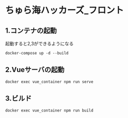 # ちゅら海ハッカーズ_フロント

## 1.コンテナの起動
起動すると2,3ができるようになる
```
docker-compose up -d --build
```

## 2.Vueサーバの起動
```
docker exec vue_container npm run serve
```

## 3.ビルド
```
docker exec vue_container npm run build
```
